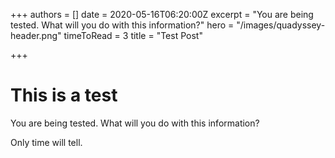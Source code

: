 +++
authors = []
date = 2020-05-16T06:20:00Z
excerpt = "You are being tested. What will you do with this information?"
hero = "/images/quadyssey-header.png"
timeToRead = 3
title = "Test Post"

+++
# This is a test

You are being tested. What will you do with this information?

Only time will tell.